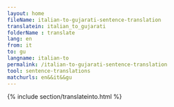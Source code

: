 ```yaml
---
layout: home
fileName: italian-to-gujarati-sentence-translation
translatein: italian_to_gujarati
folderName : translate
lang: en
from: it
to: gu
langname: italian-to
permalink: /italian-to-gujarati-sentence-translation
tool: sentence-translations
matchurls: en&&it&&gu
---
```

{% include section/translateinto.html %}

